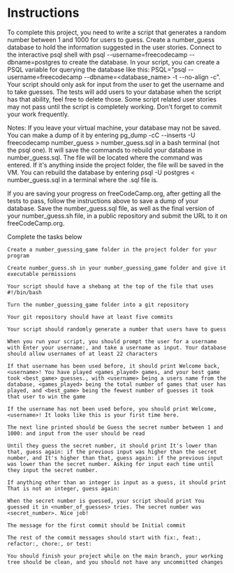 # Instructions

To complete this project, you need to write a script that generates a random number between 1 and 1000 for users to guess. Create a number_guess database to hold the information suggested in the user stories. Connect to the interactive psql shell with psql --username=freecodecamp --dbname=postgres to create the database. In your script, you can create a PSQL variable for querying the database like this: PSQL="psql --username=freecodecamp --dbname=<database_name> -t --no-align -c". Your script should only ask for input from the user to get the username and to take guesses. The tests will add users to your database when the script has that ability, feel free to delete those. Some script related user stories may not pass until the script is completely working. Don't forget to commit your work frequently.

Notes:
If you leave your virtual machine, your database may not be saved. You can make a dump of it by entering pg_dump -cC --inserts -U freecodecamp number_guess > number_guess.sql in a bash terminal (not the psql one). It will save the commands to rebuild your database in number_guess.sql. The file will be located where the command was entered. If it's anything inside the project folder, the file will be saved in the VM. You can rebuild the database by entering psql -U postgres < number_guess.sql in a terminal where the .sql file is.

If you are saving your progress on freeCodeCamp.org, after getting all the tests to pass, follow the instructions above to save a dump of your database. Save the number_guess.sql file, as well as the final version of your number_guess.sh file, in a public repository and submit the URL to it on freeCodeCamp.org.

Complete the tasks below

    Create a number_guessing_game folder in the project folder for your program

    Create number_guess.sh in your number_guessing_game folder and give it executable permissions

    Your script should have a shebang at the top of the file that uses #!/bin/bash

    Turn the number_guessing_game folder into a git repository

    Your git repository should have at least five commits

    Your script should randomly generate a number that users have to guess

    When you run your script, you should prompt the user for a username with Enter your username:, and take a username as input. Your database should allow usernames of at least 22 characters

    If that username has been used before, it should print Welcome back, <username>! You have played <games_played> games, and your best game took <best_game> guesses., with <username> being a users name from the database, <games_played> being the total number of games that user has played, and <best_game> being the fewest number of guesses it took that user to win the game

    If the username has not been used before, you should print Welcome, <username>! It looks like this is your first time here.

    The next line printed should be Guess the secret number between 1 and 1000: and input from the user should be read

    Until they guess the secret number, it should print It's lower than that, guess again: if the previous input was higher than the secret number, and It's higher than that, guess again: if the previous input was lower than the secret number. Asking for input each time until they input the secret number.

    If anything other than an integer is input as a guess, it should print That is not an integer, guess again:

    When the secret number is guessed, your script should print You guessed it in <number_of_guesses> tries. The secret number was <secret_number>. Nice job!

    The message for the first commit should be Initial commit

    The rest of the commit messages should start with fix:, feat:, refactor:, chore:, or test:

    You should finish your project while on the main branch, your working tree should be clean, and you should not have any uncommitted changes

